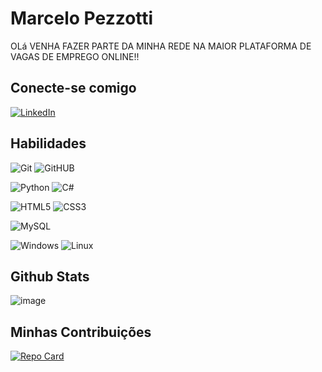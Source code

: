 # Marcelo Pezzotti
OLá VENHA FAZER PARTE DA MINHA REDE NA MAIOR PLATAFORMA DE VAGAS DE EMPREGO ONLINE!!

## Conecte-se comigo

[![LinkedIn](https://img.shields.io/badge/LinkedIn-000?style=for-the-badge&logo=linkedin&logoColor=white)](www.linkedin.com/in/marcelo-pezzotti-da-silva-669a7a221)

## Habilidades
![Git](https://img.shields.io/badge/GIT-000?style=for-the-badge&logo=git&logoColor=white)
![GitHUB](https://img.shields.io/badge/GITHUB-000?style=for-the-badge&logo=git&logoColor=white)

![Python](https://img.shields.io/badge/python-000?style=for-the-badge&logo=python&logoColor=ffdd54)
![C#](https://img.shields.io/badge/C%23-000?style=for-the-badge&logo=c-sharp&logoColor=white)

![HTML5](https://img.shields.io/badge/HTML5-000?style=for-the-badge&logo=html5&logoColor=white)
![CSS3](https://img.shields.io/badge/CSS3-000?style=for-the-badge&logo=css3&logoColor=white)

![MySQL](https://img.shields.io/badge/MySQL-000?style=for-the-badge&logo=mysql&logoColor=white)


![Windows](https://img.shields.io/badge/Windows-000?style=for-the-badge&logo=windows&logoColor=2CA5E0)
![Linux](https://img.shields.io/badge/Linux-000?style=for-the-badge&logo=linux&logoColor=FCC624)


## Github Stats
![image](https://user-images.githubusercontent.com/107488620/183304038-2788ab5d-4c02-45e9-a724-990f27061c54.png)

## Minhas Contribuições
[![Repo Card](https://github-readme-stats.vercel.app/api/pin/?username=marcelopezzotti&repo=dio-lab-open-source&bg_color=000&border_color=30A3DC&show_icons=true&icon_color=title_color=E94D5F&text_color=FFF)](https://github.com/SEUUSERNAME/SEUREPOSITORIO)
